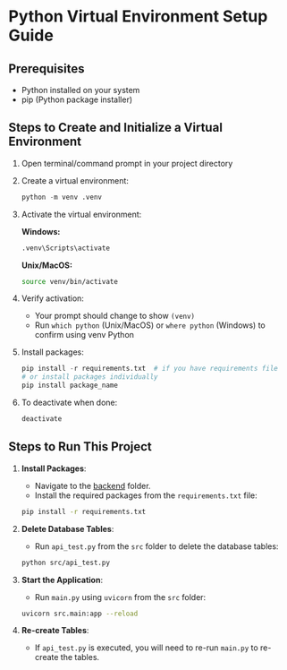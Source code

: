 # Python Virtual Environment Setup Guide

## Prerequisites

-   Python installed on your system
-   pip (Python package installer)

## Steps to Create and Initialize a Virtual Environment

1. Open terminal/command prompt in your project directory

2. Create a virtual environment:

    ```python
    python -m venv .venv
    ```

3. Activate the virtual environment:

    **Windows:**

    ```cmd
    .venv\Scripts\activate
    ```

    **Unix/MacOS:**

    ```bash
    source venv/bin/activate
    ```

4. Verify activation:

    - Your prompt should change to show `(venv)`
    - Run `which python` (Unix/MacOS) or `where python` (Windows) to confirm using venv Python

5. Install packages:

    ```python
    pip install -r requirements.txt  # if you have requirements file
    # or install packages individually
    pip install package_name
    ```

6. To deactivate when done:
    ```bash
    deactivate
    ```

## Steps to Run This Project

1. **Install Packages**:

    - Navigate to the [backend](http://_vscodecontentref_/0) folder.
    - Install the required packages from the `requirements.txt` file:

    ```bash
    pip install -r requirements.txt
    ```

2. **Delete Database Tables**:

    - Run `api_test.py` from the `src` folder to delete the database tables:

    ```bash
    python src/api_test.py
    ```

3. **Start the Application**:

    - Run `main.py` using `uvicorn` from the `src` folder:

    ```bash
    uvicorn src.main:app --reload
    ```

4. **Re-create Tables**:
    - If `api_test.py` is executed, you will need to re-run `main.py` to re-create the tables.

